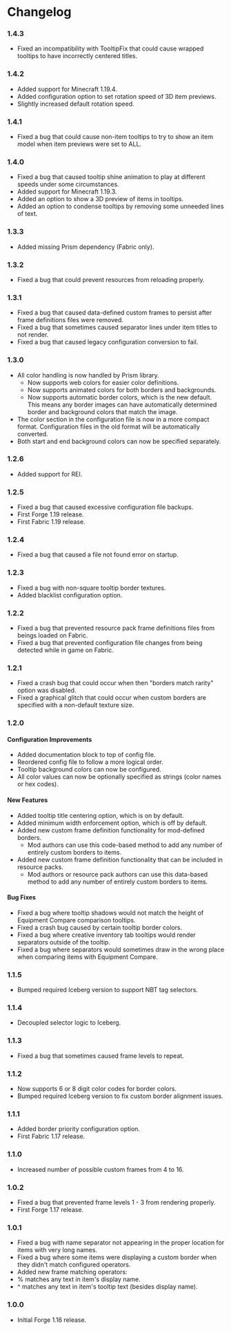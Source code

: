 # Changelog

### 1.4.3
- Fixed an incompatibility with TooltipFix that could cause wrapped tooltips to have incorrectly centered titles.

### 1.4.2
- Added support for Minecraft 1.19.4.
- Added configuration option to set rotation speed of 3D item previews.
- Slightly increased default rotation speed.

### 1.4.1
- Fixed a bug that could cause non-item tooltips to try to show an item model when item previews were set to ALL.

### 1.4.0
- Fixed a bug that caused tooltip shine animation to play at different speeds under some circumstances.
- Added support for Minecraft 1.19.3.
- Added an option to show a 3D preview of items in tooltips.
- Added an option to condense tooltips by removing some unneeded lines of text.

### 1.3.3
- Added missing Prism dependency (Fabric only).

### 1.3.2
- Fixed a bug that could prevent resources from reloading properly.

### 1.3.1
- Fixed a bug that caused data-defined custom frames to persist after frame definitions files were removed.
- Fixed a bug that sometimes caused separator lines under item titles to not render.
- Fixed a bug that caused legacy configuration conversion to fail.

### 1.3.0
- All color handling is now handled by Prism library.
  - Now supports web colors for easier color definitions.
  - Now supports animated colors for both borders and backgrounds.
  - Now supports automatic border colors, which is the new default.  This means any border images can have automatically determined border and background colors that match the image.
- The color section in the configuration file is now in a more compact format.  Configuration files in the old format will be automatically converted.
- Both start and end background colors can now be specified separately.

### 1.2.6
- Added support for REI.

### 1.2.5
- Fixed a bug that caused excessive configuration file backups.
- First Forge 1.19 release.
- First Fabric 1.19 release.

### 1.2.4
- Fixed a bug that caused a file not found error on startup.

### 1.2.3
- Fixed a bug with non-square tooltip border textures.
- Added blacklist configuration option.

### 1.2.2
- Fixed a bug that prevented resource pack frame definitions files from beings loaded on Fabric.
- Fixed a bug that prevented configuration file changes from being detected while in game on Fabric.

### 1.2.1
- Fixed a crash bug that could occur when then "borders match rarity" option was disabled.
- Fixed a graphical glitch that could occur when custom borders are specified with a non-default texture size.

### 1.2.0
#### Configuration Improvements

- Added documentation block to top of config file.
- Reordered config file to follow a more logical order.
- Tooltip background colors can now be configured.
- All color values can now be optionally specified as strings (color names or hex codes).

#### New Features

- Added tooltip title centering option, which is on by default.
- Added minimum width enforcement option, which is off by default.
- Added new custom frame definition functionality for mod-defined borders.
  - Mod authors can use this code-based method to add any number of entirely custom borders to items.
- Added new custom frame definition functionality that can be included in resource packs.
  - Mod authors or resource pack authors can use this data-based method to add any number of entirely custom borders to items.

#### Bug Fixes

- Fixed a bug where tooltip shadows would not match the height of Equipment Compare comparison tooltips.
- Fixed a crash bug caused by certain tooltip border colors.
- Fixed a bug where creative inventory tab tooltips would render separators outside of the tooltip.
- Fixed a bug where separators would sometimes draw in the wrong place when comparing items with Equipment Compare.

### 1.1.5
- Bumped required Iceberg version to support NBT tag selectors.

### 1.1.4
- Decoupled selector logic to Iceberg.

### 1.1.3
- Fixed a bug that sometimes caused frame levels to repeat.

### 1.1.2
- Now supports 6 or 8 digit color codes for border colors.
- Bumped required Iceberg version to fix custom border alignment issues.

### 1.1.1
- Added border priority configuration option.
- First Fabric 1.17 release.

### 1.1.0
- Increased number of possible custom frames from 4 to 16.

### 1.0.2
- Fixed a bug that prevented frame levels 1 - 3 from rendering properly.
- First Forge 1.17 release.

### 1.0.1
- Fixed a bug with name separator not appearing in the proper location for items with very long names.
- Fixed a bug where some items were displaying a custom border when they didn't match configured operators.
- Added new frame matching operators:
-   % matches any text in item's display name.
-   ^ matches any text in item's tooltip text (besides display name).

### 1.0.0
- Initial Forge 1.16 release.
